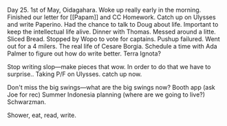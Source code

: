 Day 25. 1st of May, Oidagahara. Woke up really early in the morning. Finished our letter for [[Papam]] and CC Homework. Catch up on Ulysses and write Paperino. Had the chance to talk to Doug about life. Important to keep the intellectual life alive. Dinner with Thomas. Messed around a litte. Sliced Bread. Stopped by Wopo to vote for captains. Pushup failured. Went out for a 4 milers. The real life of Cesare Borgia. Schedule a time with Ada Palmer to figure out how do write better. Terra Ignota?

Stop writing slop—make pieces that wow. In order to do that we have to surprise.. 
Taking P/F on Ulysses. catch up now.

Don't miss the big swings—what are the big swings now? 
Booth app (ask Joe for rec)
Summer Indonesia planning (where are we going to live?)
Schwarzman. 

Shower, eat, read, write.
